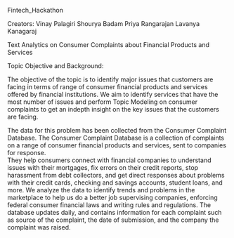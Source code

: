  Fintech_Hackathon
 
 Creators:
 Vinay Palagiri
 Shourya Badam
 Priya Rangarajan
 Lavanya Kanagaraj
 
 
Text Analytics on Consumer Complaints about Financial Products and Services

Topic Objective and Background:

The objective of the topic is to identify major issues that customers are facing in terms of  range of consumer financial products and services
offered by financial institutions.
We aim to identify services that have the most number of issues and perform Topic Modeling on consumer complaints to get an indepth insight
on the key issues that the customers are facing.

The data for this problem has been collected from the Consumer Complaint Database. The Consumer Complaint Database is a collection of complaints on a range of consumer financial products and services, sent to companies for response.  
They help consumers connect with financial companies to understand issues with their mortgages, fix errors on their credit reports, stop
harassment from debt collectors, and get direct responses about problems with their credit cards, checking and savings accounts, 
student loans, and more. We analyze the data to identify trends and problems in the marketplace 
to help us do a better job supervising companies, enforcing federal consumer financial laws and writing rules and regulations.
The database updates daily, and contains information for each complaint such as source of the complaint, the date of submission, and the company the complaint was raised.





